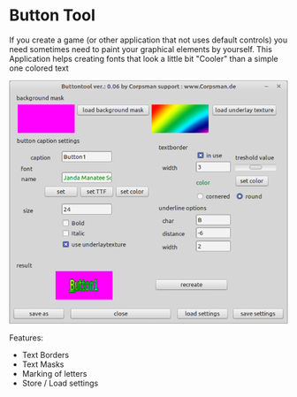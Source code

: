 # Button Tool

If you create a game (or other application that not uses default controls) you need sometimes need to paint your graphical elements by yourself. This Application helps creating fonts that look a little bit "Cooler" than a simple one colored text

![](preview.png)

Features:
- Text Borders
- Text Masks
- Marking of letters
- Store / Load settings